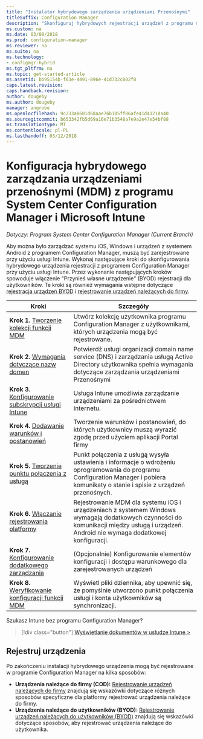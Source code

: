 ```yaml
---
title: "Instalator hybrydowego zarządzania urządzeniami Przenośnymi"
titleSuffix: Configuration Manager
description: "Skonfiguruj hybrydowych rejestracji urządzeń z programu Configuration Manager i usługi Intune."
ms.custom: na
ms.date: 03/08/2018
ms.prod: configuration-manager
ms.reviewer: na
ms.suite: na
ms.technology:
- configmgr-hybrid
ms.tgt_pltfrm: na
ms.topic: get-started-article
ms.assetid: bb95154b-f63e-4491-896e-41d732c802f8
caps.latest.revision: 
caps.handback.revision: 
author: dougeby
ms.author: dougeby
manager: angrobe
ms.openlocfilehash: 9c233a8601d68aae76b105ff86afe41d4121da40
ms.sourcegitcommit: b653342fb5d69a16e71b3548a7e9a2e47e54bf88
ms.translationtype: MT
ms.contentlocale: pl-PL
ms.lasthandoff: 03/12/2018
---
```

# <a name="setup-hybrid-mobile-device-management-mdm-with-system-center-configuration-manager-and-microsoft-intune"></a>Konfiguracja hybrydowego zarządzania urządzeniami przenośnymi (MDM) z programu System Center Configuration Manager i Microsoft Intune

*Dotyczy: Program System Center Configuration Manager (Current Branch)*


Aby można było zarządzać systemu iOS, Windows i urządzeń z systemem Android z programem Configuration Manager, muszą być zarejestrowane przy użyciu usługi Intune. Wykonaj następujące kroki do skonfigurowania hybrydowego urządzenia rejestracji z programem Configuration Manager przy użyciu usługi Intune. Przez wykonanie następujących kroków spowoduje włączenie "Przynieś własne urządzenie" (BYOD) rejestracji dla użytkowników. Te kroki są również wymagania wstępne dotyczące [rejestracja urządzeń BYOD](enroll-hybrid-ios-mac.md) i [rejestrowanie urządzeń należących do firmy](enroll-company-owned-devices.md).

 |Kroki|Szczegóły|  
 |-----------|-------------|  
 |**Krok 1.** [Tworzenie kolekcji funkcji MDM](create-mdm-collection.md)|Utwórz kolekcję użytkownika programu Configuration Manager z użytkownikami, których urządzenia mogą być rejestrowane.|  
 |**Krok 2.** [Wymagania dotyczące nazw domen](confirm-dns.md)|Potwierdź usługi organizacji domain name service (DNS) i zarządzania usługą Active Directory użytkownika spełnia wymagania dotyczące zarządzania urządzeniami Przenośnymi|
 |**Krok 3.** [Konfigurowanie subskrypcji usługi Intune](configure-intune-subscription.md)|Usługa Intune umożliwia zarządzanie urządzeniami za pośrednictwem Internetu.|  
 |**Krok 4.** [Dodawanie warunków i postanowień](terms-and-conditions.md)| Tworzenie warunków i postanowień, do których użytkownicy muszą wyrazić zgodę przed użyciem aplikacji Portal firmy|
 |**Krok 5.** [Tworzenie punktu połączenia z usługą](create-service-connection-point.md)|Punkt połączenia z usługą wysyła ustawienia i informacje o wdrożeniu oprogramowania do programu Configuration Manager i pobiera komunikaty o stanie i spisie z urządzeń przenośnych. |  
 |**Krok 6.** [Włączanie rejestrowania platformy](enable-platform-enrollment.md)|Rejestrowanie MDM dla systemu iOS i urządzeniach z systemem Windows wymagają dodatkowych czynności do komunikacji między usługą i urządzeń. Android nie wymaga dodatkowej konfiguracji.|  
 |**Krok 7.** [Konfigurowanie dodatkowego zarządzania](set-up-additional-management.md)|(Opcjonalnie) Konfigurowanie elementów konfiguracji i dostępu warunkowego dla zarejestrowanych urządzeń|
 |**Krok 8.** [Weryfikowanie konfiguracji funkcji MDM](verify-mdm-configuration.md)|Wyświetl pliki dziennika, aby upewnić się, że pomyślnie utworzono punkt połączenia usługi i konta użytkowników są synchronizacji.|

Szukasz Intune bez programu Configuration Manager?
> [!div class="button"]
[Wyświetlanie dokumentów w usłudze Intune >](https://docs.microsoft.com/intune/deploy-use/enroll-devices-in-microsoft-intune)


## <a name="enroll-devices"></a>Rejestruj urządzenia
Po zakończeniu instalacji hybrydowego urządzenia mogą być rejestrowane w programie Configuration Manager na kilka sposobów:
- **Urządzenia należące do firmy (COD):** [Rejestrowanie urządzeń należących do firmy](enroll-company-owned-devices.md) znajdują się wskazówki dotyczące różnych sposobów specyficzne dla platformy rejestrować urządzenia należące do firmy.
- **Urządzenia należące do użytkowników (BYOD):** [Rejestrowanie urządzeń należących do użytkowników (BYOD)](enroll-hybrid-ios-mac.md) znajdują się wskazówki dotyczące sposobów, aby rejestrować urządzenia należące do użytkownika.
